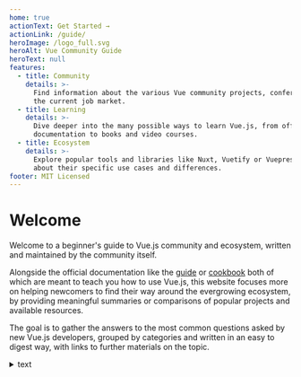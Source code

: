 ```yaml
---
home: true
actionText: Get Started →
actionLink: /guide/
heroImage: /logo_full.svg
heroAlt: Vue Community Guide
heroText: null
features:
  - title: Community
    details: >-
      Find information about the various Vue community projects, conferences or
      the current job market.
  - title: Learning
    details: >-
      Dive deeper into the many possible ways to learn Vue.js, from official
      documentation to books and video courses.
  - title: Ecosystem
    details: >-
      Explore popular tools and libraries like Nuxt, Vuetify or Vuepress. Learn
      about their specific use cases and differences.
footer: MIT Licensed
---
```


# Welcome

Welcome to a beginner's guide to Vue.js community and ecosystem, written and maintained by the community itself.

Alongside the official documentation like the [guide](https://vuejs.org/v2/guide/) or [cookbook](https://vuejs.org/v2/cookbook/) both of which are meant to teach you how to use Vue.js, this website focuses more on helping newcomers to find their way around the evergrowing ecosystem, by providing meaningful summaries or comparisons of popular projects and available resources.

The goal is to gather the answers to the most common questions asked by new Vue.js developers, grouped by categories and written in an easy to digest way, with links to further materials on the topic.

<details>

<summary>text</summary>

test

</details>
